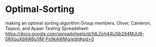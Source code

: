 # Optimal-Sorting
making an optimal sorting algorithm
Group members: Oliver, Cameron, Tejasvi, and Ayaan
Testing Spreadsheet: https://docs.google.com/spreadsheets/d/1dLZph44IJSb284MJU8-0RXpuXd4iR6u1IM-Px9kAWMg/edit#gid=0

